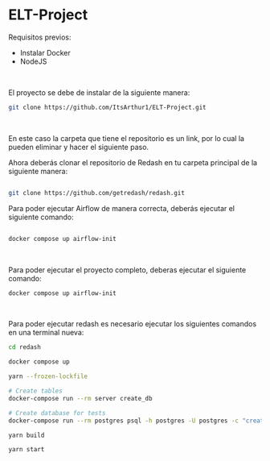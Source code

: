 # ELT-Project

Requisitos previos:
- Instalar Docker
- NodeJS

<br>

El proyecto se debe de instalar de la siguiente manera:

```bash
git clone https://github.com/ItsArthur1/ELT-Project.git

```

<br>

En este caso la carpeta que tiene el repositorio es un link, por lo cual la pueden eliminar y hacer el siguiente paso.

Ahora deberás clonar el repositorio de Redash en tu carpeta principal de la siguiente manera:

````bash

git clone https://github.com/getredash/redash.git


````

Para poder ejecutar Airflow de manera correcta, deberás ejecutar el siguiente comando:

```bash

docker compose up airflow-init

```

<br>

Para poder ejecutar el proyecto completo, deberas ejecutar el siguiente comando:

```bash
docker compose up airflow-init
```


<br>

Para poder ejecutar redash es necesario ejecutar los siguientes comandos en una terminal nueva:

```bash
cd redash

docker compose up

yarn --frozen-lockfile

# Create tables
docker-compose run --rm server create_db

# Create database for tests
docker-compose run --rm postgres psql -h postgres -U postgres -c "create database tests"

yarn build

yarn start
```
